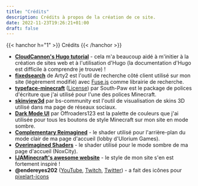 ```yaml
---
title: "Crédits"
description: Crédits à propos de la création de ce site.
date: 2022-11-23T19:26:21+01:00
draft: false
---
```


{{< hanchor h="1" >}}
Crédits
{{< /hanchor >}}



- [**CloudCannon's Hugo tutorial**](https://cloudcannon.com/community/learn/hugo-beginner-tutorial/) - cela m'a beaucoup aidé à m'initier à la création de sites web et à l'utilisation d'Hugo (la documentation d'Hugo est difficile à comprendre je trouve) !
- [**fixedsearch**](https://gist.github.com/Arty2/8b0c43581013753438a3d35c15091a9f) de Arty2 est l'outil de recherche côté client utilisé sur mon site (légèrement modifié) avec [Fuse.js](https://fusejs.io/) comme librairie de recherche.
- [**typeface-minecraft**](https://github.com/South-Paw/typeface-minecraft) ([License](https://github.com/South-Paw/typeface-minecraft/blob/master/LICENSE)) par South-Paw est le package de polices d'écriture que j'ai utilisé pour l'une des polices Minecraft.
- [**skinview3d**](https://github.com/bs-community/skinview3d) par bs-community est l'outil de visualisation de skins 3D utilisé dans ma page de réseaux sociaux.
- [**Dark Mode UI**](https://github.com/Offroaders123/Dark-Mode) par Offroaders123 est la palette de couleurs que j'ai utilisée pour tous les boutons de style Minecraft sur mon site en mode sombre.
- [**Complementary Reimagined**](https://www.complementary.dev/reimagined/) - le shader utilisé pour l'arrière-plan du mode clair de ma page d'accueil (lobby d'Ulorium Games).
- [**Overimagined Shaders**](https://github.com/isuewo/OverimaginedShaders) - le shader utilisé pour le mode sombre de ma page d'accueil (NoxCity).
- [**IJAMinecraft's awesome website**](https://ijaminecraft.com/) - le style de mon site s'en est fortement inspiré !
- **@endereyes202** ([YouTube](https://www.youtube.com/@endereyes202), [Twitch](https://www.twitch.tv/endereyes202), [Twitter](https://twitter.com/endereyes202)) - a fait des icônes pour [pixelart-icons](https://github.com/CornetPanique86/pixelart-icons/tree/main)